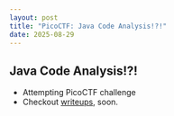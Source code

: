 ```yaml
---
layout: post
title: "PicoCTF: Java Code Analysis!?!"
date: 2025-08-29
---
```


## Java Code Analysis!?!
- Attempting PicoCTF challenge
- Checkout <a href="/writeups">writeups</a>, soon.